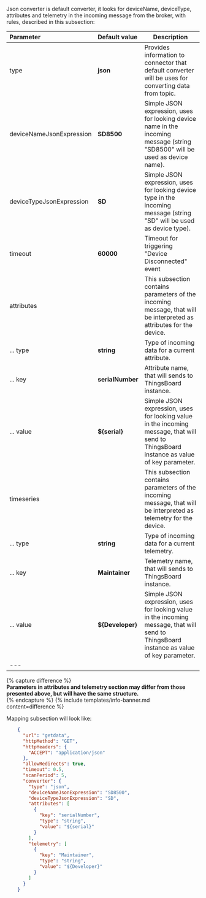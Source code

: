 Json converter is default converter, it looks for deviceName, deviceType, attributes and telemetry in the incoming message from the broker, with rules, described in this subsection:

|**Parameter**|**Default value**|**Description**|
|:-|:-|-
| type                        | **json**                  | Provides information to connector that default converter will be uses for converting data from topic.                                     |
| deviceNameJsonExpression    | **SD8500**                | Simple JSON expression, uses for looking device name in the incoming message (string "SD8500" will be used as device name).               |
| deviceTypeJsonExpression    | **SD**                    | Simple JSON expression, uses for looking device type in the incoming message (string "SD" will be used as device type).                   |
| timeout                     | **60000**                 | Timeout for triggering "Device Disconnected" event                                                                                        |
| attributes                  |                           | This subsection contains parameters of the incoming message, that will be interpreted as attributes for the device.                       |
| ... type                    | **string**                | Type of incoming data for a current attribute.                                                                                            |
| ... key                     | **serialNumber**          | Attribute name, that will sends to ThingsBoard instance.                                                                                  |
| ... value                   | **${serial}**             | Simple JSON expression, uses for looking value in the incoming message, that will send to ThingsBoard instance as value of key parameter. |
| timeseries                  |                           | This subsection contains parameters of the incoming message, that will be interpreted as telemetry for the device.                        |
| ... type                    | **string**                | Type of incoming data for a current telemetry.                                                                                            |
| ... key                     | **Maintainer**            | Telemetry name, that will sends to ThingsBoard instance.                                                                                  |
| ... value                   | **${Developer}**          | Simple JSON expression, uses for looking value in the incoming message, that will send to ThingsBoard instance as value of key parameter. |
|--- 

{% capture difference %}
<br>
**Parameters in attributes and telemetry section may differ from those presented above, but will have the same structure.**  
{% endcapture %}
{% include templates/info-banner.md content=difference %}


Mapping subsection will look like:

```json
    {
      "url": "getdata",
      "httpMethod": "GET",
      "httpHeaders": {
        "ACCEPT": "application/json"
      },
      "allowRedirects": true,
      "timeout": 0.5,
      "scanPeriod": 5,
      "converter": {
        "type": "json",
        "deviceNameJsonExpression": "SD8500",
        "deviceTypeJsonExpression": "SD",
        "attributes": [
          {
            "key": "serialNumber",
            "type": "string",
            "value": "${serial}"
          }
        ],
        "telemetry": [
          {
            "key": "Maintainer",
            "type": "string",
            "value": "${Developer}"
          }
        ]
      }
    }
```
